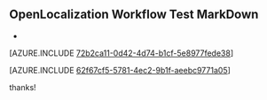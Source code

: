 ## OpenLocalization Workflow Test MarkDown
* 

[AZURE.INCLUDE [72b2ca11-0d42-4d74-b1cf-5e8977fede38](calleeMd1.md)]



[AZURE.INCLUDE [62f67cf5-5781-4ec2-9b1f-aeebc9771a05](calleeMd2.md)]

 
thanks!
